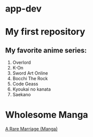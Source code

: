 # app-dev

# My first repository

## My favorite anime series:
1. Overlord
2. K-On
3. Sword Art Online
4. Bocchi The Rock
5. Code Geass
6. Kyoukai no kanata
7. Saekano

# Wholesome Manga
[A Rare Marriage (Manga)](https://manganato.com/manga-ja987209)


